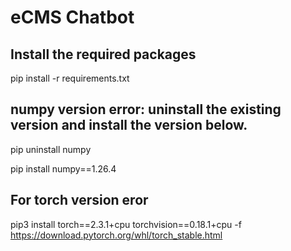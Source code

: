 # eCMS Chatbot

## Install the required packages
pip install -r requirements.txt

## numpy version error: uninstall the existing version and install the version below.
pip uninstall numpy

pip install numpy==1.26.4

## For torch version eror
pip3 install torch==2.3.1+cpu torchvision==0.18.1+cpu -f https://download.pytorch.org/whl/torch_stable.html 